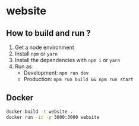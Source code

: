 # website

## How to build and run ?

1. Get a node environment
2. Install `npm` or `yarn`
3. Install the dependencies with `npm i` or `yarn`
4. Run as
    - Development: `npm run dev`
    - Production: `npm run build && npm run start`

## Docker

```bash
docker build -t website .
docker run -it -p 3000:3000 website
```
